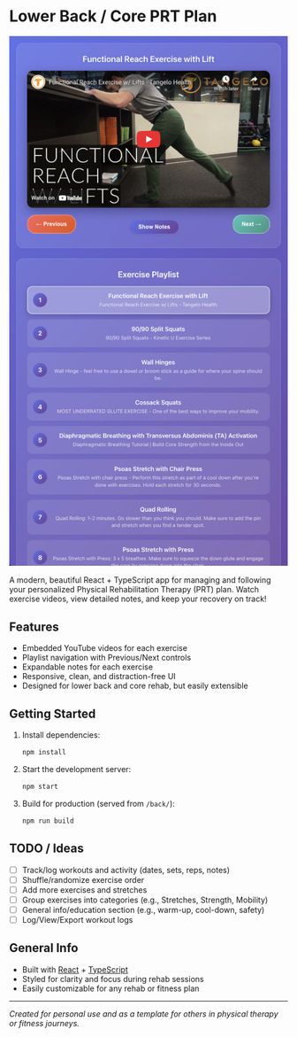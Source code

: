 # Lower Back / Core PRT Plan

![App Screenshot](./back_hell_app01.png)

A modern, beautiful React + TypeScript app for managing and following your personalized Physical Rehabilitation Therapy (PRT) plan. Watch exercise videos, view detailed notes, and keep your recovery on track!

## Features
- Embedded YouTube videos for each exercise
- Playlist navigation with Previous/Next controls
- Expandable notes for each exercise
- Responsive, clean, and distraction-free UI
- Designed for lower back and core rehab, but easily extensible

## Getting Started
1. Install dependencies:
   ```sh
   npm install
   ```
2. Start the development server:
   ```sh
   npm start
   ```
3. Build for production (served from `/back/`):
   ```sh
   npm run build
   ```

## TODO / Ideas
- [ ] Track/log workouts and activity (dates, sets, reps, notes)
- [ ] Shuffle/randomize exercise order
- [ ] Add more exercises and stretches
- [ ] Group exercises into categories (e.g., Stretches, Strength, Mobility)
- [ ] General info/education section (e.g., warm-up, cool-down, safety)
- [ ] Log/View/Export workout logs

## General Info
- Built with [React](https://react.dev/) + [TypeScript](https://www.typescriptlang.org/)
- Styled for clarity and focus during rehab sessions
- Easily customizable for any rehab or fitness plan

---

*Created for personal use and as a template for others in physical therapy or fitness journeys.*
